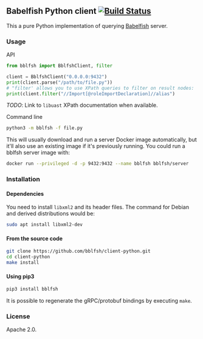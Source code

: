## Babelfish Python client [![Build Status](https://travis-ci.org/bblfsh/client-python.svg?branch=master)](https://travis-ci.org/bblfsh/client-python)

This a pure Python implementation of querying [Babelfish](https://doc.bblf.sh/) server.

### Usage

API
```python
from bblfsh import BblfshClient, filter

client = BblfshClient("0.0.0.0:9432")
print(client.parse("/path/to/file.py"))
# "filter' allows you to use XPath queries to filter on result nodes:
print(client.filter("//Import[@roleImportDeclaration]//alias")
```

*TODO*: Link to `libuast` XPath documentation when available.

Command line
```bash
python3 -m bblfsh -f file.py
```

This will usually download and run a server Docker image automatically, but it'll
also use an existing image if it's previously running. You could run a bblfsh
server image with:

```bash
docker run --privileged -d -p 9432:9432 --name bblfsh bblfsh/server
```

### Installation

#### Dependencies

You need to install `libxml2` and its header files. The command for 
Debian and derived distributions would be:

```bash
sudo apt install libxml2-dev
```

#### From the source code

```bash
git clone https://github.com/bblfsh/client-python.git
cd client-python
make install
```

#### Using pip3

```bash
pip3 install bblfsh
```

It is possible to regenerate the gRPC/protobuf bindings by executing `make`.

### License

Apache 2.0.
